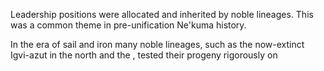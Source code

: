 Leadership positions were allocated and inherited by noble lineages. This was a common theme in pre-unification Ne'kuma history.

In the era of sail and iron many noble lineages, such as the now-extinct Igvi-azut in the north and the , tested their progeny rigorously on   